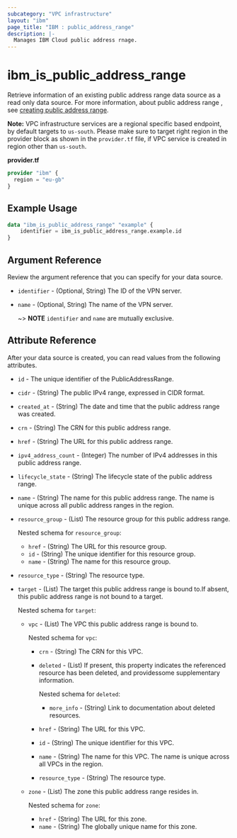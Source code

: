 ```yaml
---
subcategory: "VPC infrastructure"
layout: "ibm"
page_title: "IBM : public_address_range"
description: |-
  Manages IBM Cloud public address rnage.
---
```

# ibm_is_public_address_range
Retrieve information of an existing public address range data source as a read only data source. For more information, about public address range , see [creating public address range](https://cloud.ibm.com/docs/vpc?topic=vpc-par-creating&interface=ui).


**Note:** 
VPC infrastructure services are a regional specific based endpoint, by default targets to `us-south`. Please make sure to target right region in the provider block as shown in the `provider.tf` file, if VPC service is created in region other than `us-south`.

**provider.tf**

```terraform
provider "ibm" {
  region = "eu-gb"
}
```

## Example Usage

```terraform
data "ibm_is_public_address_range" "example" {
	identifier = ibm_is_public_address_range.example.id
}
```

## Argument Reference
Review the argument reference that you can specify for your data source.

- `identifier` - (Optional, String) The ID of the VPN server.
- `name` - (Optional, String) The name of the VPN server.

  ~> **NOTE**
    `identifier` and `name` are mutually exclusive.

## Attribute Reference

After your data source is created, you can read values from the following attributes.

- `id` - The unique identifier of the PublicAddressRange.
- `cidr` - (String) The public IPv4 range, expressed in CIDR format.
- `created_at` - (String) The date and time that the public address range was created.
- `crn` - (String) The CRN for this public address range.
- `href` - (String) The URL for this public address range.
- `ipv4_address_count` - (Integer) The number of IPv4 addresses in this public address range.
- `lifecycle_state` - (String) The lifecycle state of the public address range.
- `name` - (String) The name for this public address range. The name is unique across all public address ranges in the region.
- `resource_group` - (List) The resource group for this public address range.
	
	Nested schema for `resource_group`:
	- `href` - (String) The URL for this resource group.
	- `id` - (String) The unique identifier for this resource group.
	- `name` - (String) The name for this resource group.
- `resource_type` - (String) The resource type.
- `target` - (List) The target this public address range is bound to.If absent, this public address range is not bound to a target.
	
	Nested schema for `target`:
	- `vpc` - (List) The VPC this public address range is bound to.
		
		Nested schema for `vpc`:
		- `crn` - (String) The CRN for this VPC.
		- `deleted` - (List) If present, this property indicates the referenced resource has been deleted, and providessome supplementary information.
			
			Nested schema for `deleted`:
			- `more_info` - (String) Link to documentation about deleted resources.
		- `href` - (String) The URL for this VPC.
		- `id` - (String) The unique identifier for this VPC.
		- `name` - (String) The name for this VPC. The name is unique across all VPCs in the region.
		- `resource_type` - (String) The resource type.
	- `zone` - (List) The zone this public address range resides in.
		
		Nested schema for `zone`:
		- `href` - (String) The URL for this zone.
		- `name` - (String) The globally unique name for this zone.
